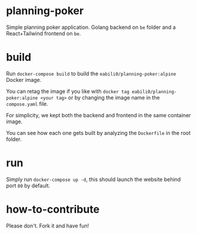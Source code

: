 # planning-poker

Simple planning poker application. Golang backend on `be` folder and a React+Tailwind frontend on `be`.

# build

Run `docker-compose build` to build the `eabili0/planning-poker:alpine` Docker image. 

You can retag the image if you like with `docker tag eabili0/planning-poker:alpine <your tag>` or by changing the image name in the `compose.yaml` file.

For simplicity, we kept both the backend and frontend in the same container image. 

You can see how each one gets built by analyzing the `Dockerfile` in the root folder.

# run

Simply run `docker-compose up -d`, this should launch the website behind port `80` by default.

# how-to-contribute

Please don't. Fork it and have fun!